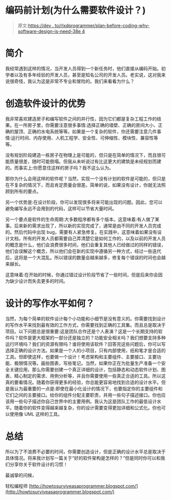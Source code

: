 # 编码前计划(为什么需要软件设计？)

> 原文:[https://dev . to/rlxdprogrammer/plan-before-coding-why-software-design-is-need-38e 4](https://dev.to/rlxdprogrammer/plan-before-coding-why-software-design-is-needed-38e4)

# [](#introduction)简介

我经常遇到这样的情况，当开发人员得到一个新任务时，他们直接从编码开始。初学者以及有多年经验的开发人员，甚至是知名公司的开发人员。老实说，这对我来说很奇怪，我认为这是非常不专业和冒险的。我们来看看为什么？

# [](#advantages-of-creating-software-design)创造软件设计的优势

我非常喜欢建造房子和编写软件之间的并行性，因为它们都是复杂工程工作的结果。在一所房子里，你需要注意很多事情:选择正确的墙壁、正确的房间大小、正确的屋顶、正确的水电系统等等。如果是一个复杂的软件，你还需要注意几件事情:运行时间、内存使用、人机工程学、安全性、可伸缩性、模块性、兼容性等等。

没有规划阶段建造一栋房子在物理上是可能的，但只是在简单的情况下，而且很可能质量很差，随时可能倒塌。但我从未听说过有比这更大的建筑是未经规划而建的。而事实上:你愿意住这样的房子吗？我不这么认为。

那你为什么会用这样的软件呢？当然，实现一个没有计划的软件是可能的，但只是在不复杂的情况下，而且肯定质量会很差。简单的说，如果没有设计，你就无法照顾到所有的要点。

另一个优势是:在设计阶段，你可以发现很多将来可能出现的问题。因此，您可以避免编写永远不会用到的代码，这样可以节省大量时间。

另一个要点是软件的生命周期:大多数程序都有多个版本。这意味着:有人做了某事。后来新的需求出现了，所以新的实现完成了，通常是由不同的开发人员完成的。然后代码中出现 bug，需要有人紧急修复。在实践中，这意味着如果没有设计文档，所有的开发人员都需要自己弄清楚它是如何工作的，以及以前的开发人员的概念是什么，他们会浪费很多时间，他们会重复其他人已经做过的同样的错误，他们会误解这个概念，所以他们会在新的实现中遵循另一种方式，经过一些迭代后，这将是一个大混乱。所以错误的数量会越来越多，修复每个错误的时间也会越来越长。

这意味着:在开始的时候，你通过错过设计阶段节省了一些时间，但是后来你会因为缺少设计而失去更多的时间。

# [](#what-is-the-write-level-of-design)设计的写作水平如何？

当然，为每个简单的软件设计每个小功能和小细节是没有意义的。你需要找到设计的写作水平来找到最有效的工作方式，你需要找到正确的工具集。而且总是取决于项目。以下问题总是很重要:这是团队合作还是个人表演？这是一个长期支持的软件吗？软件是更大框架的一部分还是独立的？功能安全相关吗？我们想要支持多种运行环境吗？我们的资源有限吗？谁将使用该软件？回答完这些问题后，你可以写选择正确的设计方法。如果是一个人的小项目，只有内部使用，纸和笔才是合适的工具。但即使这样，也要做一个设计！考虑架构和主要组件、主要接口、主要功能、极限情况等。画些图表，写些笔记。当然，如果你正在为批量生产准备一个安全关键应用，那么你需要创建一个真正详细的设计，包括静态和动态软件计划、图表、精心制定的需求、用例分析等，并且你需要使用一些真正合适的工具。所以这真的要看情况。随着你获得更多的经验，你总能更容易地找到合适的设计水平。但是我认为最重要的一点是:即使在最小化设计的情况下，也要指定你的主要组件和它们之间的主要接口。给你的组件分配主要职责，并用一些句子描述接口。你也应该用一些句子描述你自己世界中的主要用例。我认为这是团队工作的最低设计水平。随着你的软件变得越来越复杂，你的设计需要变得更加详细和公式化。你也可以使用像 UML 这样的工具。

# [](#summary)总结

所以为了不浪费不必要的时间，你需要创造设计，但是正确的设计水平总是取决于具体情况。将来我计划写一篇关于“好的软件架构是怎样的？”但是同时你可以和我们分享你关于软件设计的习惯！

最诚挚的问候，

轻松编程师
[http://howtosurviveasaprogrammer.blogspot.com/](http://howtosurviveasaprogrammer.blogspot.com/)